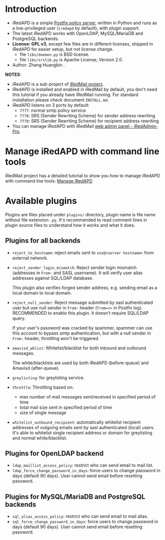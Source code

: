 # Introduction

* iRedAPD is a simple [Postfix policy server](http://www.postfix.org/SMTPD_POLICY_README.html),
  written in Python and runs as a low-privileged user (`iredapd` by default),
  with plugin support.
* The latest iRedAPD works with OpenLDAP, MySQL/MariaDB and PostgreSQL backends.
* __License: GPL v3__, except few files are in different licenses, shipped in
  iRedAPD for easier setup, but not license change.
    * file `libs/daemon.py` is BSD license.
    * file `libs/srslib.py` is Apache License, Version 2.0.
* Author: Zhang Huangbin <zhb _at_ iredmail.org>.

**NOTES**:

* iRedAPD is a sub-project of [iRedMail project](http://www.iredmail.org).
* iRedAPD is installed and enabled in iRedMail by default, you don’t need
  this tutorial if you already have iRedMail running. For standard installation
  please check document `INSTALL.md`.
* iRedAPD listens on 3 ports by default:
    - `7777`: normal smtp policy service
    - `7778`: SRS (Sender Rewriting Scheme) for sender address rewriting
    - `7779`: SRS (Sender Rewriting Scheme) for recipient address rewriting
* You can manage iRedAPD with iRedMail [web admin panel - iRedAdmin-Pro](http://www.iredmail.org/admin_panel.html).

# Manage iRedAPD with command line tools

iRedMail project has a detailed tutorial to show you how to manage iRedAPD
with command line tools: [Manage iRedAPD](http://www.iredmail.org/docs/manage.iredapd.html)

# Available plugins

Plugins are files placed under `plugins/` directory, plugin name is file name
without file extension `.py`. It's recommended to read comment lines in plugin
source files to understand how it works and what it does.

## Plugins for all backends

* `reject_to_hostname`: reject emails sent to `xxx@<server hostname>` from
  external network.
* `reject_sender_login_mismatch`: Reject sender login mismatch (addresses in
  `From:` and SASL username). It will verify user alias addresses against
  SQL/LDAP database.

    This plugin also verifies forged sender address, e.g. sending email as
    a local domain to local domain.

* `reject_null_sender`: Reject message submitted by sasl authenticated user but
  use null sender in `From:` header (`from=<>` in Postfix log).
  RECOMMENDED to enable this plugin. It doesn't require SQL/LDAP query.

    If your user's password was cracked by spammer, spammer can use
    this account to bypass smtp authentication, but with a null sender
    in `From:` header, throttling won't be triggered.

* `amavisd_wblist`: Whitelist/blacklist for both inbound and outbound messages.

    The white/blacklists are used by both iRedAPD (before-queue) and Amavisd
    (after-queue).

* `greylisting`: for greylisting service.
* `throttle`: Throttling based on:
    * max number of mail messages sent/received in specified period of time
    * total mail size sent in specified period of time
    * size of single message

* `whitelist_outbound_recipient`: automatically whitelist recipient addresses
  of outgoing emails sent by sasl authenticated (local) users. It's able to
  whitelist single recipient address or domain for greylisting and normal
  white/blacklist.

## Plugins for OpenLDAP backend

* `ldap_maillist_access_policy`: restrict who can send email to mail list.
* `ldap_force_change_password_in_days`: force users to change password in days (default 90 days). User cannot send email before resetting password.

## Plugins for MySQL/MariaDB and PostgreSQL backends

* `sql_alias_access_policy`: restrict who can send email to mail alias.
* `sql_force_change_password_in_days`: force users to change password in days (default 90 days). User cannot send email before resetting password.

